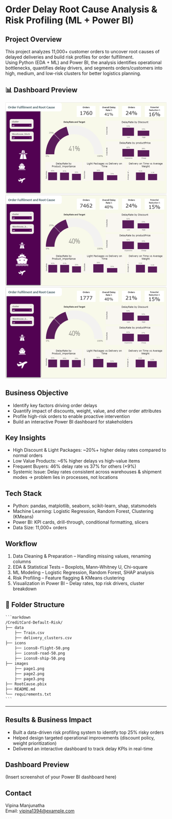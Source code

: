 # Order Delay Root Cause Analysis & Risk Profiling (ML + Power BI)

## Project Overview
This project analyzes 11,000+ customer orders to uncover root causes of delayed deliveries and build risk profiles for order fulfillment.  
Using Python (EDA + ML) and Power BI, the analysis identifies operational bottlenecks, quantifies delay drivers, and segments orders/customers into high, medium, and low-risk clusters for better logistics planning.

## 📊 Dashboard Preview

![Road](images/page1.png)
![Ship](images/page2.png)
![Flight](images/page3.png)

## Business Objective
- Identify key factors driving order delays
- Quantify impact of discounts, weight, value, and other order attributes
- Profile high-risk orders to enable proactive intervention
- Build an interactive Power BI dashboard for stakeholders

## Key Insights
- High Discount & Light Packages: ~20%+ higher delay rates compared to normal orders
- Low Value Products: ~6% higher delays vs high-value items
- Frequent Buyers: 46% delay rate vs 37% for others (+9%)
- Systemic Issue: Delay rates consistent across warehouses & shipment modes → problem lies in processes, not locations

## Tech Stack
- Python: pandas, matplotlib, seaborn, scikit-learn, shap, statsmodels
- Machine Learning: Logistic Regression, Random Forest, Clustering (KMeans)
- Power BI: KPI cards, drill-through, conditional formatting, slicers
- Data Size: 11,000+ orders

## Workflow
1. Data Cleaning & Preparation – Handling missing values, renaming columns
2. EDA & Statistical Tests – Boxplots, Mann-Whitney U, Chi-square
3. ML Modeling – Logistic Regression, Random Forest, SHAP analysis
4. Risk Profiling – Feature flagging & KMeans clustering
5. Visualization in Power BI – Delay rates, top risk drivers, cluster breakdown

## 📁 Folder Structure
<pre><code>```markdown
/CreditCard-Default-Risk/
├── data
    ├── Train.csv
    ├── delivery_clusters.csv
├── icons
    ├── icons8-flight-50.png
    ├── icons8-road-50.png
    ├── icons8-ship-50.png
├── images
    ├── page1.png
    ├── page2.png
    ├── page3.png
├── RootCause.pbix
├── README.md
└── requirements.txt
```</code></pre>
---

## Results & Business Impact
- Built a data-driven risk profiling system to identify top 25% risky orders
- Helped design targeted operational improvements (discount policy, weight prioritization)
- Delivered an interactive dashboard to track delay KPIs in real-time

## Dashboard Preview
(Insert screenshot of your Power BI dashboard here)

## Contact
Vipina Manjunatha  
Email: vipina1394@example.com  

